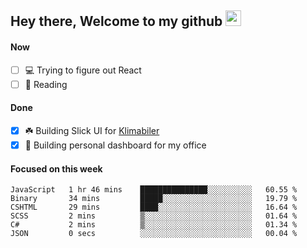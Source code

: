 ## Hey there, Welcome to my github <img src="https://media.giphy.com/media/hvRJCLFzcasrR4ia7z/giphy.gif" width="25px">

#### Now
- [ ] 💻 Trying to figure out React
- [ ] 📕 Reading

#### Done
- [x] ☘️ Building Slick UI for [Klimabiler](https://klimabiler.dk)
- [x] 🚀 Building personal dashboard for my office
 
 #### Focused on this week
<!--START_SECTION:waka-->

```text
JavaScript   1 hr 46 mins    ███████████████░░░░░░░░░░   60.55 %
Binary       34 mins         █████░░░░░░░░░░░░░░░░░░░░   19.79 %
CSHTML       29 mins         ████░░░░░░░░░░░░░░░░░░░░░   16.64 %
SCSS         2 mins          ▒░░░░░░░░░░░░░░░░░░░░░░░░   01.64 %
C#           2 mins          ▒░░░░░░░░░░░░░░░░░░░░░░░░   01.34 %
JSON         0 secs          ░░░░░░░░░░░░░░░░░░░░░░░░░   00.04 %
```

<!--END_SECTION:waka-->

